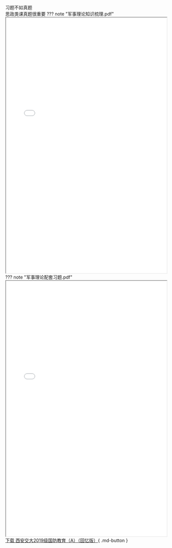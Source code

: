 习题不如真题  
思政类课真题很重要
??? note "军事理论知识梳理.pdf"
    <iframe loading="lazy" src="../../../utils/xjtu-cshonor-utils/%E8%AF%BE%E5%86%85%E8%B5%84%E6%96%99/%E6%80%9D%E6%94%BF%E8%AF%BE%E8%B5%84%E6%96%99/%E5%86%9B%E4%BA%8B%E7%90%86%E8%AE%BA%E7%9F%A5%E8%AF%86%E6%A2%B3%E7%90%86.pdf" width="100%" height="800px"></iframe>
??? note "军事理论配套习题.pdf"
    <iframe loading="lazy" src="../../../utils/xjtu-cshonor-utils/%E8%AF%BE%E5%86%85%E8%B5%84%E6%96%99/%E6%80%9D%E6%94%BF%E8%AF%BE%E8%B5%84%E6%96%99/%E5%86%9B%E4%BA%8B%E7%90%86%E8%AE%BA%E9%85%8D%E5%A5%97%E4%B9%A0%E9%A2%98.pdf" width="100%" height="800px"></iframe>
[下载 西安交大2019级国防教育（A）（回忆版）](../../../utils/xjtu-cshonor-utils/%E8%AF%BE%E5%86%85%E8%B5%84%E6%96%99/%E6%80%9D%E6%94%BF%E8%AF%BE%E8%B5%84%E6%96%99/%E8%A5%BF%E5%AE%89%E4%BA%A4%E5%A4%A72019%E7%BA%A7%E5%9B%BD%E9%98%B2%E6%95%99%E8%82%B2%EF%BC%88A%EF%BC%89%EF%BC%88%E5%9B%9E%E5%BF%86%E7%89%88%EF%BC%89.docx){ .md-button }
